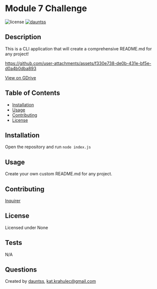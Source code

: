 # Module 7 Challenge

![license](https://img.shields.io/badge/License-None-blue) 
[![dauntss](https://img.shields.io/badge/created_by-dauntss-deeppink)](http://github.com/dauntss)

## Description

This is a CLI application that will create a comprehensive README.md for any project!

https://github.com/user-attachments/assets/f330e738-de0b-431e-bf5e-d0a4b0dba893

[View on GDrive](https://drive.google.com/file/d/1VD-Oewxo_1MyYmwjNukIU1S8fSaJhNHL/view?usp=sharing)

## Table of Contents

- [Installation](#installation)
- [Usage](#usage)
- [Contributing](#contributing)
- [License](#license)

## Installation

Open the repository and run ```node index.js```

## Usage

Create your own custom README.md for any project.

## Contributing

[Inquirer](https://www.npmjs.com/package/@inquirer/prompts)

## License 

Licensed under None

## Tests

N/A

## Questions

Created by [dauntss](http://github.com/dauntss), [kat.krahulec@gmail.com](mailto:kat.krahulec@gmail.com)
